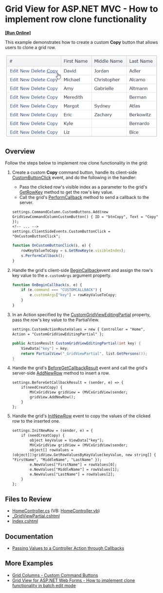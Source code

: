 # Grid View for ASP.NET MVC - How to implement row clone functionality
<!-- run online -->
**[[Run Online]](https://codecentral.devexpress.com/e4643/)**
<!-- run online end -->

This example demonstrates how to create a custom **Copy** button that allows users to clone a grid row.

![Copy button](CopyButton.png)

## Overview

Follow the steps below to implement row clone functionality in the grid:

1. Create a custom **Copy** command button, handle its client-side [CustomButtonClick](https://docs.devexpress.com/AspNet/js-ASPxClientGridView.CustomButtonClick) event, and do the following in the handler:
   * Pass the clicked row's visible index as a parameter to the grid's [GetRowKey](https://docs.devexpress.com/AspNet/js-ASPxClientGridView.GetRowKey(visibleIndex)) method to get the row's key value.
   * Call the grid's [PerformCallback](https://docs.devexpress.com/AspNet/js-ASPxClientGridView.PerformCallback(args)) method to send a callback to the server.

    ```cshtml
    settings.CommandColumn.CustomButtons.Add(new GridViewCommandColumnCustomButton() { ID = "btnCopy", Text = "Copy" });
    <!-- ... -->
    settings.ClientSideEvents.CustomButtonClick = "OnCustomButtonClick";
    ```

    ```js
    function OnCustomButtonClick(s, e) {
        rowKeyValueToCopy = s.GetRowKey(e.visibleIndex);
        s.PerformCallback();
    }
    ```

2. Handle the grid's client-side [BeginCallback](https://docs.devexpress.com/AspNet/js-ASPxClientGridView.BeginCallback)event and assign the row's key value to the `e.customArgs` argument property.

    ```js
    function OnBeginCallback(s, e) {
        if (e.command === "CUSTOMCALLBACK") {
            e.customArgs["key"] = rowKeyValueToCopy;
        }
    }
    ```

3. In an Action specified by the [CustomGridViewEditingPartial](https://docs.devexpress.com/AspNetMvc/DevExpress.Web.Mvc.GridSettingsBase.CustomActionRouteValues) property, pass the row's key value to the PartialView.

    ```cshtml
    settings.CustomActionRouteValues = new { Controller = "Home", Action = "CustomGridViewEditingPartial" };
    ```

    ```cs
    public ActionResult CustomGridViewEditingPartial(int key) {
        ViewData["key"] = key;
        return PartialView("_GridViewPartial", list.GetPersons());
    }
    ```

4. Handle the grid's [BeforeGetCallbackResult](https://docs.devexpress.com/AspNetMvc/DevExpress.Web.Mvc.GridSettingsBase.BeforeGetCallbackResult) event and call the grid's server-side [AddNewRow](https://docs.devexpress.com/AspNet/DevExpress.Web.ASPxGridView.AddNewRow) method to insert a row.

    ```cshtml
    settings.BeforeGetCallbackResult = (sender, e) => {
        if(needCreatCopy) {
            MVCxGridView gridView = (MVCxGridView)sender;
            gridView.AddNewRow();
        }
    };
    ```

5. Handle the grid's [InitNewRow](https://docs.devexpress.com/AspNetMvc/DevExpress.Web.Mvc.GridViewSettings.InitNewRow) event to copy the values of the clicked row to the inserted one.

    ```cshtml
    settings.InitNewRow = (sender, e) = {
        if (needCreatCopy) {
            object keyValue = ViewData["key"];
            MVCxGridView gridView = (MVCxGridView)sender;
            object[] rowValues = (object[])gridView.GetRowValuesByKeyValue(keyValue, new string[] { "FirstName", "MiddleName", "LastName" });
            e.NewValues["FirstName"] = rowValues[0];
            e.NewValues["MiddleName"] = rowValues[1];
            e.NewValues["LastName"] = rowValues[2];
        }
    };
    ```

## Files to Review

* [HomeController.cs](./CS/e4643//Controllers/HomeController.cs) (VB: [HomeController.vb](./VB/e4643VB/Controllers/HomeController.vb))
* [_GridViewPartial.cshtml](./CS/e4643/Views/Home/_GridViewPartial.cshtml)
* [Index.cshtml](./CS/e4643/Views/Home/Index.cshtml)

## Documentation

* [Passing Values to a Controller Action through Callbacks](https://docs.devexpress.com/AspNetMvc/9941/common-features/callback-based-functionality/passing-values-to-a-controller-action-through-callbacks)

## More Examples

* [Grid Columns - Custom Command Buttons](https://demos.devexpress.com/ASPxGridViewDemos/Columns/CommandColumnCustomButtons.aspx)
* [Grid View for ASP.NET Web Forms - How to implement clone functionality in batch edit mode](https://github.com/DevExpress-Examples/asp-net-web-forms-gridview-clone-functionality-in-batch-edit-mode)
